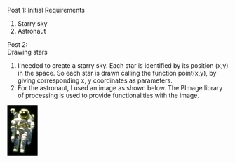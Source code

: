 Post 1:
Initial Requirements
1. Starry sky
2. Astronaut

Post 2:  
Drawing stars
1.  I needed to create a starry sky.  Each star is identified by its position (x,y) in the space.
So each star is drawn calling the function point(x,y), by giving corresponding x, y coordinates as parameters.
2. For the astronaut, I used an image as shown below. The PImage library of processing is used to provide functionalities with the image.

![Astronaut Image](../project_images/spacewalk.jpg?raw=true "Astronaut Image")
